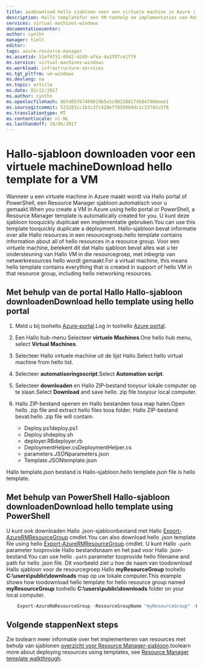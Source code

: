 ```yaml
---
title: aaaDownload hello sjabloon voor een virtuele machine in Azure | Microsoft Docs
description: Hallo templatefor een VM-toohelp om implementaties van Resource Manager-implementatiemodel Hallo automatiseren downloaden
services: virtual-machines-windows
documentationcenter: 
author: cynthn
manager: timlt
editor: 
tags: azure-resource-manager
ms.assetid: 51ef4f51-0942-4249-afea-4a3f87ce1ff8
ms.service: virtual-machines-windows
ms.workload: infrastructure-services
ms.tgt_pltfrm: vm-windows
ms.devlang: na
ms.topic: article
ms.date: 03/22/2017
ms.author: cynthn
ms.openlocfilehash: 86fd05f67409019b5e5c9023881745047860eee1
ms.sourcegitcommit: 523283cc1b3c37c428e77850964dc1c33742c5f0
ms.translationtype: MT
ms.contentlocale: nl-NL
ms.lasthandoff: 10/06/2017
---
```

# <a name="download-hello-template-for-a-vm"></a><span data-ttu-id="5a1f1-103">Hallo-sjabloon downloaden voor een virtuele machine</span><span class="sxs-lookup"><span data-stu-id="5a1f1-103">Download hello template for a VM</span></span>
<span data-ttu-id="5a1f1-104">Wanneer u een virtuele machine in Azure maakt wordt via Hallo portal of PowerShell, een Resource Manager sjabloon automatisch voor u gemaakt.</span><span class="sxs-lookup"><span data-stu-id="5a1f1-104">When you create a VM in Azure using hello portal or PowerShell, a Resource Manager template is automatically created for you.</span></span> <span data-ttu-id="5a1f1-105">U kunt deze sjabloon tooquickly duplicaat een implementatie gebruiken.</span><span class="sxs-lookup"><span data-stu-id="5a1f1-105">You can use this template tooquickly duplicate a deployment.</span></span> <span data-ttu-id="5a1f1-106">Hallo-sjabloon bevat informatie over alle Hallo resources in een resourcegroep.</span><span class="sxs-lookup"><span data-stu-id="5a1f1-106">hello template contains information about all of hello resources in a resource group.</span></span> <span data-ttu-id="5a1f1-107">Voor een virtuele machine, betekent dit dat Hallo sjabloon bevat alles wat u ter ondersteuning van Hallo VM in die resourcegroep, met inbegrip van netwerkresources hello wordt gemaakt.</span><span class="sxs-lookup"><span data-stu-id="5a1f1-107">For a virtual machine, this means hello template contains everything that is created in support of hello VM in that resource group, including hello networking resources.</span></span>

## <a name="download-hello-template-using-hello-portal"></a><span data-ttu-id="5a1f1-108">Met behulp van de portal Hallo Hallo-sjabloon downloaden</span><span class="sxs-lookup"><span data-stu-id="5a1f1-108">Download hello template using hello portal</span></span>
1. <span data-ttu-id="5a1f1-109">Meld u bij toohello [Azure-portal](https://portal.azure.com/).</span><span class="sxs-lookup"><span data-stu-id="5a1f1-109">Log in toohello [Azure portal](https://portal.azure.com/).</span></span>
2. <span data-ttu-id="5a1f1-110">Een Hallo hub-menu Selecteer **virtuele Machines**.</span><span class="sxs-lookup"><span data-stu-id="5a1f1-110">One hello hub menu, select **Virtual Machines**.</span></span>
3. <span data-ttu-id="5a1f1-111">Selecteer Hallo virtuele machine uit de lijst Hallo.</span><span class="sxs-lookup"><span data-stu-id="5a1f1-111">Select hello virtual machine from hello list.</span></span>
4. <span data-ttu-id="5a1f1-112">Selecteer **automatiseringsscript**.</span><span class="sxs-lookup"><span data-stu-id="5a1f1-112">Select **Automation script**.</span></span>
5. <span data-ttu-id="5a1f1-113">Selecteer **downloaden** en Hallo ZIP-bestand tooyour lokale computer op te slaan.</span><span class="sxs-lookup"><span data-stu-id="5a1f1-113">Select **Download** and save hello .zip file tooyour local computer.</span></span>
6. <span data-ttu-id="5a1f1-114">Hallo ZIP-bestand openen en Hallo bestanden tooa map halen.</span><span class="sxs-lookup"><span data-stu-id="5a1f1-114">Open hello .zip file and extract hello files tooa folder.</span></span> <span data-ttu-id="5a1f1-115">Hallo ZIP-bestand bevat:</span><span class="sxs-lookup"><span data-stu-id="5a1f1-115">hello .zip file will contain:</span></span>
   
   * <span data-ttu-id="5a1f1-116">Deploy.ps1</span><span class="sxs-lookup"><span data-stu-id="5a1f1-116">deploy.ps1</span></span>
   * <span data-ttu-id="5a1f1-117">Deploy.sh</span><span class="sxs-lookup"><span data-stu-id="5a1f1-117">deploy.sh</span></span> 
   * <span data-ttu-id="5a1f1-118">deployer.RB</span><span class="sxs-lookup"><span data-stu-id="5a1f1-118">deployer.rb</span></span>
   * <span data-ttu-id="5a1f1-119">DeploymentHelper.cs</span><span class="sxs-lookup"><span data-stu-id="5a1f1-119">DeploymentHelper.cs</span></span>
   * <span data-ttu-id="5a1f1-120">parameters.JSON</span><span class="sxs-lookup"><span data-stu-id="5a1f1-120">parameters.json</span></span>
   * <span data-ttu-id="5a1f1-121">Template.JSON</span><span class="sxs-lookup"><span data-stu-id="5a1f1-121">template.json</span></span>

<span data-ttu-id="5a1f1-122">Hallo template.json bestand is Hallo-sjabloon.</span><span class="sxs-lookup"><span data-stu-id="5a1f1-122">hello template.json file is hello template.</span></span>

## <a name="download-hello-template-using-powershell"></a><span data-ttu-id="5a1f1-123">Met behulp van PowerShell Hallo-sjabloon downloaden</span><span class="sxs-lookup"><span data-stu-id="5a1f1-123">Download hello template using PowerShell</span></span>
<span data-ttu-id="5a1f1-124">U kunt ook downloaden Hallo .json-sjabloonbestand met Hallo [Export-AzureRMResourceGroup](https://msdn.microsoft.com/library/mt715427.aspx) cmdlet.</span><span class="sxs-lookup"><span data-stu-id="5a1f1-124">You can also download hello .json template file using hello [Export-AzureRMResourceGroup](https://msdn.microsoft.com/library/mt715427.aspx) cmdlet.</span></span> <span data-ttu-id="5a1f1-125">U kunt Hallo `-path` parameter tooprovide Hallo bestandsnaam en het pad voor Hallo .json-bestand.</span><span class="sxs-lookup"><span data-stu-id="5a1f1-125">You can use hello `-path` parameter tooprovide hello filename and path for hello .json file.</span></span> <span data-ttu-id="5a1f1-126">Dit voorbeeld ziet u hoe de naam van toodownload Hallo sjabloon voor de resourcegroep Hallo **myResourceGroup** toohello **C:\users\public\downloads** map op uw lokale computer.</span><span class="sxs-lookup"><span data-stu-id="5a1f1-126">This example shows how toodownload hello template for hello resource group named **myResourceGroup** toohello **C:\users\public\downloads** folder on your local computer.</span></span>

```powershell
    Export-AzureRmResourceGroup -ResourceGroupName "myResourceGroup" -Path "C:\users\public\downloads"
```

## <a name="next-steps"></a><span data-ttu-id="5a1f1-127">Volgende stappen</span><span class="sxs-lookup"><span data-stu-id="5a1f1-127">Next steps</span></span>
<span data-ttu-id="5a1f1-128">Zie toolearn meer informatie over het implementeren van resources met behulp van sjablonen [overzicht voor Resource Manager-sjabloon](../../azure-resource-manager/resource-manager-template-walkthrough.md).</span><span class="sxs-lookup"><span data-stu-id="5a1f1-128">toolearn more about deploying resources using templates, see [Resource Manager template walkthrough](../../azure-resource-manager/resource-manager-template-walkthrough.md).</span></span>

